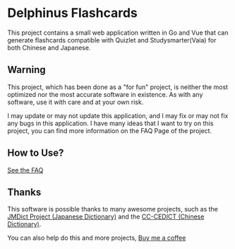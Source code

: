 # Delphinus Flashcards

This project contains a small web application written in Go and Vue that can generate flashcards compatible with Quizlet and Studysmarter(Vaia) for both Chinese and Japanese.

## Warning

This project, which has been done as a "for fun" project, is neither the most optimized nor the most accurate software in existence. As with any software, use it with care and at your own risk.

I may update or may not update this application, and I may fix or may not fix any bugs in this application.
I have many ideas that I want to try on this project, you can find more information on the FAQ Page of the project.

## How to Use?

[See the FAQ](https://delphinus.mariinkys.dev/faq)

## Thanks

This software is possible thanks to many awesome projects, such as the [JMDict Project (Japanese Dictionary)](https://www.edrdg.org/jmdict/j_jmdict.html) and the [CC-CEDICT (Chinese Dictionary)](https://www.mdbg.net/chinese/dictionary?page=cedict).

You can also help do this and more projects, [Buy me a coffee](https://www.buymeacoffee.com/mariinkys)
